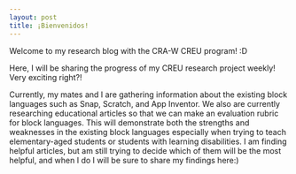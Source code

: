 ```yaml
---
layout: post
title: ¡Bienvenidos! 
---
```


Welcome to my research blog with the CRA-W CREU program! :D

Here, I will be sharing the progress of my CREU research project weekly! Very exciting right?!

Currently, my mates and I are gathering information about the existing block languages such as Snap, Scratch,
and App Inventor. We also are currently researching educational articles so that we can make an evaluation rubric for block languages.
This will demonstrate both the strengths and weaknesses in the existing block languages especially when trying to teach elementary-aged
students or students with learning disabilities. I am finding helpful articles, but am still trying to decide which of them will be the
most helpful, and when I do I will be sure to share my findings here:) 


